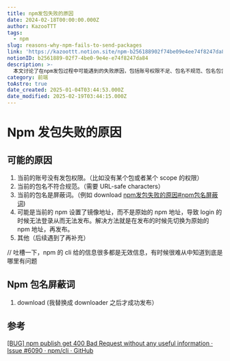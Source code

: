 ```yaml
---
title: npm发包失败的原因
date: 2024-02-18T00:00:00.000Z
author: KazooTTT
tags:
  - npm
slug: reasons-why-npm-fails-to-send-packages
link: 'https://kazoottt.notion.site/npm-b256188902f74be09e4ee74f8247da84'
notionID: b2561889-02f7-4be0-9e4e-e74f8247da84
description: >-
  本文讨论了在npm发包过程中可能遇到的失败原因，包括账号权限不足、包名不规范、包名包含屏蔽词等。特别提到了“download”是一个屏蔽词，作者通过将其替换为“downloader”后成功发布。同时，文章也提到了npm的命令行工具在错误信息提供上的不足，使得问题定位变得困难。参考了GitHub上的相关讨论，以帮助理解这一问题。
category: 前端
toAstro: true
date_created: 2025-01-04T03:44:53.000Z
date_modified: 2025-02-19T03:44:15.000Z
---
```


# Npm 发包失败的原因

## 可能的原因

1. 当前的账号没有发包权限。（比如没有某个包或者某个 scope 的权限）
2. 当前的包名不符合规范。（需要 URL-safe characters）
3. 当前的包名是屏蔽词。（例如 download [npm发包失败的原因#npm包名屏蔽词](/notes/reasons-why-npm-fails-to-send-packages#npm包名屏蔽词))
4. 可能是当前的 npm 设置了镜像地址，而不是原始的 npm 地址，导致 login 的时候无法登录从而无法发布。解决方法就是在发布的时候先切换为原始的 npm 地址，再发布。
5. 其他（后续遇到了再补充）

// 吐槽一下，npm 的 cli 给的信息很多都是无效信息，有时候很难从中知道到底是哪里有问题

## Npm 包名屏蔽词

1. download (我替换成 downloader 之后才成功发布）

## 参考

[\[BUG\] npm publish get 400 Bad Request without any useful information · Issue #6090 · npm/cli · GitHub](<https://github.com/npm/cli/issues/6090>)
